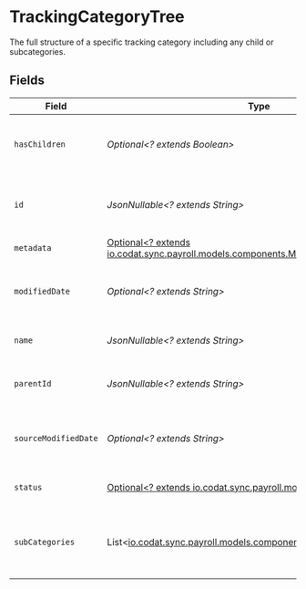# TrackingCategoryTree

The full structure of a specific tracking category including any child or subcategories.


## Fields

| Field                                                                                                                 | Type                                                                                                                  | Required                                                                                                              | Description                                                                                                           | Example                                                                                                               |
| --------------------------------------------------------------------------------------------------------------------- | --------------------------------------------------------------------------------------------------------------------- | --------------------------------------------------------------------------------------------------------------------- | --------------------------------------------------------------------------------------------------------------------- | --------------------------------------------------------------------------------------------------------------------- |
| `hasChildren`                                                                                                         | *Optional<? extends Boolean>*                                                                                         | :heavy_minus_sign:                                                                                                    | Boolean value indicating whether this category has SubCategories                                                      |                                                                                                                       |
| `id`                                                                                                                  | *JsonNullable<? extends String>*                                                                                      | :heavy_minus_sign:                                                                                                    | The identifier for the item, unique per tracking category                                                             |                                                                                                                       |
| `metadata`                                                                                                            | [Optional<? extends io.codat.sync.payroll.models.components.Metadata>](../../models/components/Metadata.md)           | :heavy_minus_sign:                                                                                                    | N/A                                                                                                                   |                                                                                                                       |
| `modifiedDate`                                                                                                        | *Optional<? extends String>*                                                                                          | :heavy_minus_sign:                                                                                                    | N/A                                                                                                                   | 2022-10-23 00:00:00 +0000 UTC                                                                                         |
| `name`                                                                                                                | *JsonNullable<? extends String>*                                                                                      | :heavy_minus_sign:                                                                                                    | The name of the tracking category                                                                                     |                                                                                                                       |
| `parentId`                                                                                                            | *JsonNullable<? extends String>*                                                                                      | :heavy_minus_sign:                                                                                                    | The identifier for this item's immediate parent                                                                       |                                                                                                                       |
| `sourceModifiedDate`                                                                                                  | *Optional<? extends String>*                                                                                          | :heavy_minus_sign:                                                                                                    | N/A                                                                                                                   | 2022-10-23 00:00:00 +0000 UTC                                                                                         |
| `status`                                                                                                              | [Optional<? extends io.codat.sync.payroll.models.components.Status>](../../models/components/Status.md)               | :heavy_minus_sign:                                                                                                    | Current state of the tracking category.                                                                               |                                                                                                                       |
| `subCategories`                                                                                                       | List<[io.codat.sync.payroll.models.components.TrackingCategoryTree](../../models/components/TrackingCategoryTree.md)> | :heavy_minus_sign:                                                                                                    | A collection of subcategories that are nested beneath this category.                                                  |                                                                                                                       |